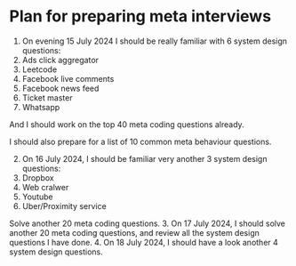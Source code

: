 # Plan for preparing meta interviews
1. On evening 15 July 2024 I should be really familiar with 6 system design questions:
  1. Ads click aggregator
  2. Leetcode
  3. Facebook live comments
  4. Facebook news feed
  5. Ticket master
  6. Whatsapp

  And I should work on the top 40 meta coding questions already. 

  I should also prepare for a list of 10 common meta behaviour questions.
  
2. On 16 July 2024, I should be familiar very another 3 system design questions:
  1. Dropbox
  2. Web cralwer
  3. Youtube
  4. Uber/Proximity service

  Solve another 20 meta coding questions.
3. On 17 July 2024, I should solve another 20 meta coding questions, and review all the system design questions I have done.
4. On 18 July 2024, I should have a look another 4 system design questions.
